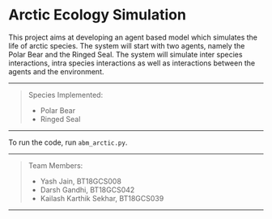 # Arctic Ecology Simulation
This project aims at developing an agent based model which simulates the life of arctic species. The system will start with two agents, namely the Polar Bear and the Ringed Seal. The system will simulate inter species interactions, intra species interactions as well as interactions between the agents and the environment.

---
> Species Implemented:
> - Polar Bear 
> - Ringed Seal
---

To run the code, run `abm_arctic.py`.

---
> Team Members:
> - Yash Jain, BT18GCS008
> - Darsh Gandhi, BT18GCS042
> - Kailash Karthik Sekhar, BT18GCS039
---
